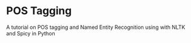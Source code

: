 # POS Tagging
A tutorial on POS tagging and Named Entity Recognition using with NLTK and Spicy in Python
